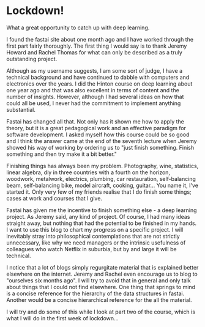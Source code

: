 # Lockdown!

What a great opportunity to catch up with deep learning.

I found the fastai site about one month ago and I have worked through the first part fairly thoroughly. The first thing I would say is to thank Jeremy Howard and Rachel Thomas for what can only be described as a truly outstanding project.

Although as my username suggests, I am some sort of judge, I have a technical background and have continued to dabble with computers and electronics over the years. I did the Hinton course on deep learning about one year ago and that was also excellent in terms of content and the number of insights. However, although I had several ideas on how that could all be used, I never had the commitment to implement anything substantial.

Fastai has changed all that. Not only has it shown me how to apply the theory, but it is a great pedagogical work and an effective paradigm for software development. I asked myself how this course could be so good and I think the answer came at the end of the seventh lecture when Jeremy showed his way of working by ordering us to "just finish something. Finish something and then try make it a bit better."

Finishing things has always been my problem. Photography, wine, statistics, linear algebra, diy in three countries with a fourth on the horizon, woodwork, metalwork, electrics, plumbing, car restauration, self-balancing beam, self-balancing bike, model aircraft, cooking, guitar... You name it, I've started it. Only very few of my friends realise that I do finish some things; cases at work and courses that I give.

Fastai has given me the incentive to finish something else - a deep learning project. As Jeremy said, any kind of project. Of course, I had many ideas straight away, but nothing that had the potential to be finished in my hands. I want to use this blog to chart my progress on a specific project. I will inevitably stray into philosophical contemplations that are not strictly unnecessary, like why we need managers or the intrinsic usefulness of colleagues who watch Netflix in suburbia, but by and large it will be technical.

I notice that a lot of blogs simply regurgitate material that is explained better elsewhere on the internet. Jeremy and Rachel even encourage us to blog to "ourselves six months ago". I will try to avoid that in general and only talk about things that I could not find elsewhere. One thing that springs to mind is a concise reference for the hierarchy of the data structures in fastai. Another would be a concise hierarchical reference for the all the material.

I will try and do some of this while I look at part two of the course, which is what I will do in the first week of lockdown...

